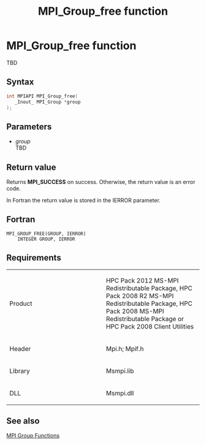 ﻿---
title: MPI_Group_free function
TOCTitle: MPI_Group_free function
ms:assetid: dd68e143-41fa-4bd9-96d9-9fc36f0b03ab
ms:mtpsurl: https://msdn.microsoft.com/en-us/library/Dn473398(v=VS.85)
ms:contentKeyID: 59360934
ms.date: 03/28/2018
mtps_version: v=VS.85
f1_keywords:
- MPI_GROUP_FREE
- mpif/MPI_Group_free
- mpi/MPI_GROUP_FREE
dev_langs:
- C++
- C
---

# MPI\_Group\_free function

TBD

## Syntax

``` c++
int MPIAPI MPI_Group_free(
   _Inout_ MPI_Group *group
);
```

## Parameters

  - *group*  
    TBD

## Return value

Returns **MPI\_SUCCESS** on success. Otherwise, the return value is an error code.

In Fortran the return value is stored in the IERROR parameter.

## Fortran

    MPI_GROUP_FREE(GROUP, IERROR)
        INTEGER GROUP, IERROR

## Requirements

<table>
<colgroup>
<col style="width: 50%" />
<col style="width: 50%" />
</colgroup>
<tbody>
<tr class="odd">
<td><p>Product</p></td>
<td><p>HPC Pack 2012 MS-MPI Redistributable Package, HPC Pack 2008 R2 MS-MPI Redistributable Package, HPC Pack 2008 MS-MPI Redistributable Package or HPC Pack 2008 Client Utilities</p></td>
</tr>
<tr class="even">
<td><p>Header</p></td>
<td>Mpi.h;
Mpif.h</td>
</tr>
<tr class="odd">
<td><p>Library</p></td>
<td>Msmpi.lib</td>
</tr>
<tr class="even">
<td><p>DLL</p></td>
<td>Msmpi.dll</td>
</tr>
</tbody>
</table>


## See also

[MPI Group Functions](mpi-group-functions.md)

